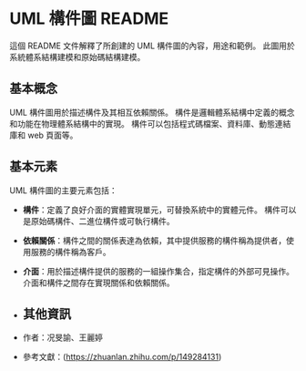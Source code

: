 # UML 構件圖 README

這個 README 文件解釋了所創建的 UML 構件圖的內容，用途和範例。 此圖用於系統體系結構建模和原始碼結構建模。

## 基本概念

UML 構件圖用於描述構件及其相互依賴關係。 構件是邏輯體系結構中定義的概念和功能在物理體系結構中的實現。 構件可以包括程式碼檔案、資料庫、動態連結庫和 web 頁面等。

## 基本元素

UML 構件圖的主要元素包括：

- **構件**：定義了良好介面的實體實現單元，可替換系統中的實體元件。 構件可以是原始碼構件、二進位構件或可執行構件。

- **依賴關係**：構件之間的關係表達為依賴，其中提供服務的構件稱為提供者，使用服務的構件稱為客戶。

- **介面**：用於描述構件提供的服務的一組操作集合，指定構件的外部可見操作。 介面和構件之間存在實現關係和依賴關係。

- ## 其他資訊

- 作者：况旻諭、王麗婷
- 參考文獻：(https://zhuanlan.zhihu.com/p/149284131)
